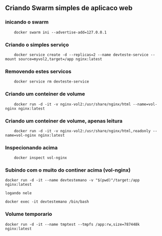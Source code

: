 ## Criando Swarm simples de aplicaco web
	
### inicando o swarm

		docker swarm ini --advertise-add=127.0.0.1

### Criando o simples serviço

		docker service create -d --replicas=2 --name devteste-service --mount source=myvol2,target=/app nginx:latest

### Removendo estes servicos
		
		docker service rm devteste-service

### Criando um conteiner de volume

		docker run -d -it -v nginx-vol2:/usr/share/nginx/html --name=vol-nginx nginx:latest
		
### Criando um conteiner de volume, apenas leitura

		docker run -d -it -v nginx-vol2:/usr/share/nginx/html,readonly --name=vol-nginx nginx:latest

### Inspecionando acima
	
		docker inspect vol-nginx

### Subindo com o muito do continer acima (vol-nginx)

	docker run -d -it --name devtestemano -v "$(pwd)"/target:/app nginx:latest

	logando nele

	docker exec -it devtestemano /bin/bash

### Volume temporario

	docker run -d -it --name tmptest --tmpfs /app:rw,size=787448k nginx:latest
